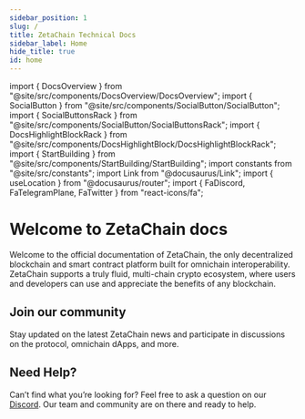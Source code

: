 ```yaml
---
sidebar_position: 1
slug: /
title: ZetaChain Technical Docs
sidebar_label: Home
hide_title: true
id: home
---
```


import { DocsOverview } from "@site/src/components/DocsOverview/DocsOverview";
import { SocialButton } from "@site/src/components/SocialButton/SocialButton";
import { SocialButtonsRack } from "@site/src/components/SocialButton/SocialButtonsRack";
import { DocsHighlightBlockRack } from "@site/src/components/DocsHighlightBlock/DocsHighlightBlockRack";
import { StartBuilding } from "@site/src/components/StartBuilding/StartBuilding";
import constants from "@site/src/constants";
import Link from "@docusaurus/Link";
import { useLocation } from "@docusaurus/router";
import { FaDiscord, FaTelegramPlane, FaTwitter } from "react-icons/fa";

# Welcome to ZetaChain docs

Welcome to the official documentation of ZetaChain, the only decentralized blockchain and smart contract platform
built for omnichain interoperability. ZetaChain supports a truly fluid, multi-chain crypto ecosystem, where users and
developers can use and appreciate the benefits of any blockchain.

<DocsHighlightBlockRack />

## Join our community

Stay updated on the latest ZetaChain news and participate in discussions on the protocol, omnichain dApps, and more.

<SocialButtonsRack />

## Need Help?

Can’t find what you’re looking for? Feel free to ask a question on our <a href={constants.discordLink}>Discord</a>.
Our team and community are on there and ready to help.
